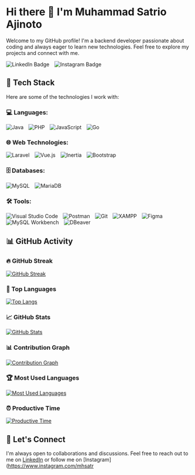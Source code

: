 # Hi there 👋 I'm Muhammad Satrio Ajinoto

Welcome to my GitHub profile! I'm a backend developer passionate about coding and always eager to learn new technologies. Feel free to explore my projects and connect with me.

<div id="badges" style="margin-bottom: 20px;">
  <a href="https://www.linkedin.com/in/muhammad-satrio-ajinoto-4a9a3b231/" style="text-decoration: none; margin-right: 10px;">
    <img src="https://img.shields.io/badge/LinkedIn-blue?style=for-the-badge&logo=linkedin&logoColor=white" alt="LinkedIn Badge"/>
  </a>
  <a href="https://www.instagram.com/mhsatrioa/" style="text-decoration: none;">
    <img src="https://img.shields.io/badge/Instagram-red?style=for-the-badge&logo=instagram&logoColor=white" alt="Instagram Badge"/>
  </a>
</div>

## 🚀 Tech Stack

Here are some of the technologies I work with:

### 💻 Languages:
<div style="margin-bottom: 10px;">
  <img src="https://img.shields.io/badge/-Java-007396?style=flat-square&logo=java&logoColor=white" alt="Java" style="margin-right: 10px;"/>
  <img src="https://img.shields.io/badge/-PHP-777BB4?style=flat-square&logo=php&logoColor=white" alt="PHP" style="margin-right: 10px;"/>
  <img src="https://img.shields.io/badge/-JavaScript-F7DF1E?style=flat-square&logo=javascript&logoColor=black" alt="JavaScript" style="margin-right: 10px;"/>
  <img src="https://img.shields.io/badge/-Go-00ADD8?style=flat-square&logo=go&logoColor=white" alt="Go"/>
</div>

### 🌐 Web Technologies:
<div style="margin-bottom: 10px;">
  <img src="https://img.shields.io/badge/-Laravel-E14D43?style=flat-square&logo=laravel&logoColor=white" alt="Laravel" style="margin-right: 10px;"/>
  <img src="https://img.shields.io/badge/-Vue.js-4FC08D?style=flat-square&logo=vue.js&logoColor=white" alt="Vue.js" style="margin-right: 10px;"/>
  <img src="https://img.shields.io/badge/-Inertia.js-000000?style=flat-square&logo=inertia&logoColor=white" alt="Inertia" style="margin-right: 10px;"/>
  <img src="https://img.shields.io/badge/-Bootstrap-7952B3?style=flat-square&logo=bootstrap&logoColor=white" alt="Bootstrap"/>
</div>

### 🗄️ Databases:
<div style="margin-bottom: 10px;">
  <img src="https://img.shields.io/badge/-MySQL-4479A1?style=flat-square&logo=mysql&logoColor=white" alt="MySQL" style="margin-right: 10px;"/>
  <img src="https://img.shields.io/badge/-MariaDB-003545?style=flat-square&logo=mariadb&logoColor=white" alt="MariaDB"/>
</div>

### 🛠️ Tools:
<div style="margin-bottom: 10px;">
  <img src="https://img.shields.io/badge/-VS%20Code-007ACC?style=flat-square&logo=visual-studio-code&logoColor=white" alt="Visual Studio Code" style="margin-right: 10px;"/>
  <img src="https://img.shields.io/badge/-Postman-FF6C37?style=flat-square&logo=postman&logoColor=white" alt="Postman" style="margin-right: 10px;"/>
  <img src="https://img.shields.io/badge/-Git-F05032?style=flat-square&logo=git&logoColor=white" alt="Git" style="margin-right: 10px;"/>
  <img src="https://img.shields.io/badge/-XAMPP-FB7A24?style=flat-square&logo=xampp&logoColor=white" alt="XAMPP" style="margin-right: 10px;"/>
  <img src="https://img.shields.io/badge/-Figma-F24E1E?style=flat-square&logo=figma&logoColor=white" alt="Figma" style="margin-right: 10px;"/>
  <img src="https://img.shields.io/badge/-MySQL%20Workbench-4479A1?style=flat-square&logo=mysql&logoColor=white" alt="MySQL Workbench" style="margin-right: 10px;"/>
  <img src="https://img.shields.io/badge/-DBeaver-372923?style=flat-square&logo=dbeaver&logoColor=white" alt="DBeaver"/>
</div>

## 📊 GitHub Activity

### 🔥 GitHub Streak

[![GitHub Streak](https://github-readme-streak-stats.herokuapp.com/?user=Satrio215&theme=radical)](https://git.io/streak-stats)

### 🌟 Top Languages

[![Top Langs](https://github-readme-stats.vercel.app/api/top-langs/?username=Satrio215&layout=compact&theme=radical)](https://github.com/Satrio215)

### 📈 GitHub Stats

[![GitHub Stats](https://github-readme-stats.vercel.app/api?username=Satrio215&show_icons=true&hide_title=true&hide=prs&count_private=true&theme=radical)](https://github.com/Satrio215)

### 📊 Contribution Graph

[![Contribution Graph](https://activity-graph.herokuapp.com/graph?username=Satrio215&theme=radical)](https://github.com/Satrio215)

### 🏆 Most Used Languages

[![Most Used Languages](https://github-profile-summary-cards.vercel.app/api/cards/repos-per-language?username=Satrio215&theme=radical)](https://github.com/Satrio215)

### ⏰ Productive Time

[![Productive Time](http://github-profile-summary-cards.vercel.app/api/cards/productive-time?username=Satrio215&theme=radical)](https://github.com/Satrio215)

## 🤝 Let's Connect

I'm always open to collaborations and discussions. Feel free to reach out to me on [LinkedIn](https://www.linkedin.com/in/muhammad-satrio-ajinoto-4a9a3b231/) or follow me on [Instagram](https://www.instagram.com/mhsatr
